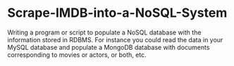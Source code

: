 # Scrape-IMDB-into-a-NoSQL-System
Writing a program or script to populate a NoSQL database with the information stored in RDBMS. For instance you could read the data in your MySQL database and populate a MongoDB database with documents corresponding to movies or actors, or both, etc. 
